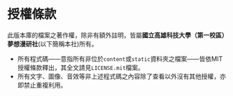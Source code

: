 # 授權條款

此版本庫的檔案之著作權，除非有額外註明，皆屬**國立高雄科技大學（第一校區）夢想漫研社**(以下簡稱本社)所有。

- 所有程式碼——意指所有非位於`content`或`static`資料夾之檔案——皆依MIT授權條款釋出，其全文請見`LICENSE.mit`檔案。
- 所有文字、圖像、音效等非上述程式碼之內容除了查看以外沒有其他授權，亦即禁止重複利用。
